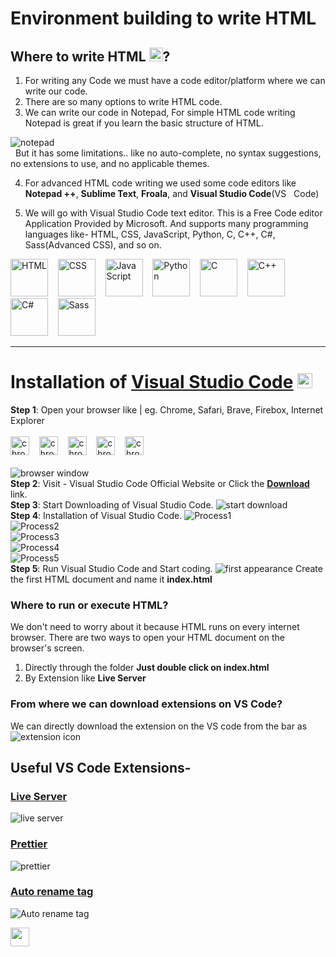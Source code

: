 # Environment building to write HTML
## Where to write HTML <img src="https://github.com/Ninja-Vikash/Assets/blob/main/Asset%20Icon/htmlLogo.png" height="22px"/>?

1. For writing any Code we must have a code editor/platform where we can write our code.<br>
2. There are so many options to write HTML code.<br>
3. We can write our code in Notepad, For simple HTML code writing Notepad is great if you learn the basic structure of HTML.

![notepad](https://github.com/Ninja-Vikash/Assets/blob/main/HTML%20Assets/notepad-view.png) <br>
&nbsp; But it has some limitations.. like no auto-complete, no syntax suggestions, no extensions to use, and no applicable themes.<br>

4. For advanced HTML code writing we used some code editors like **Notepad ++**, **Sublime Text**, **Froala**, and **Visual Studio Code**(VS &nbsp; Code)<br>

5. We will go with Visual Studio Code text editor. This is a Free Code editor Application Provided by Microsoft. And supports many programming languages like-  HTML, CSS, JavaScript, Python, C, C++, C#, Sass(Advanced CSS), and so on.
<p>
 <img alt="HTML" src="https://github.com/Ninja-Vikash/Assets/blob/main/Asset%20Icon/htmlLogo.png" height="60px"/> &nbsp;&nbsp;
 <img alt="CSS" src="https://github.com/Ninja-Vikash/Assets/blob/main/Asset%20Icon/cssLogo.png" height="60px"/> &nbsp;&nbsp;
 <img alt="JavaScript" src="https://github.com/Ninja-Vikash/Assets/blob/main/Asset%20Icon/jsLogo.png" height="60px"/> &nbsp;&nbsp;
 <img alt="Python" src="https://github.com/Ninja-Vikash/Assets/blob/main/Asset%20Icon/pythonLogo.png" height="60px"/> &nbsp;&nbsp;
 <img alt="C" src="https://github.com/Ninja-Vikash/Assets/blob/main/Asset%20Icon/cLogo.png" height="60px"/> &nbsp;&nbsp;
 <img alt="C++" src="https://github.com/Ninja-Vikash/Assets/blob/main/Asset%20Icon/cppLogo.png" height="60px"/> &nbsp;&nbsp;
 <img alt="C#" src="https://github.com/Ninja-Vikash/Assets/blob/main/Asset%20Icon/c%23Logo.png" height="60px"/> &nbsp;&nbsp;
 <img alt="Sass" src="https://github.com/Ninja-Vikash/Assets/blob/main/Asset%20Icon/sassLogo.png" height="60px"/>
</p>

<hr>

# Installation of <a href="https://code.visualstudio.com/" >Visual Studio Code</a> <img src="https://github.com/Ninja-Vikash/Assets/blob/main/Asset%20Icon/vs%20code.png" height="24px"/><br>
**Step 1**: Open your browser like | eg. Chrome, Safari, Brave, Firebox, Internet Explorer <br><br>
<img alt="chrome" src="https://github.com/Ninja-Vikash/Assets/blob/main/Asset%20Icon/chrome.png" width="30px"/> &nbsp;&nbsp;
<img alt="chrome" src="https://github.com/Ninja-Vikash/Assets/blob/main/Asset%20Icon/safari.png" width="30px"/> &nbsp;&nbsp;
<img alt="chrome" src="https://github.com/Ninja-Vikash/Assets/blob/main/Asset%20Icon/brave.png" width="30px"/> &nbsp;&nbsp;
<img alt="chrome" src="https://github.com/Ninja-Vikash/Assets/blob/main/Asset%20Icon/firefox.png" width="30px"/> &nbsp;&nbsp;
<img alt="chrome" src="https://github.com/Ninja-Vikash/Assets/blob/main/Asset%20Icon/edge.png" width="30px"/>
<br> <br>
![browser window](https://github.com/Ninja-Vikash/Assets/blob/main/HTML%20Assets/browser%20window.png) <br>
**Step 2**: Visit - Visual Studio Code Official Website or Click the <a href="https://code.visualstudio.com/" >**Download**</a> link.<br>
**Step 3**: Start Downloading of Visual Studio Code.
![start download](https://github.com/Ninja-Vikash/Assets/blob/main/HTML%20Assets/Setup.png) <br>
**Step 4**: Installation of Visual Studio Code.
![Process1](https://github.com/Ninja-Vikash/Assets/blob/main/HTML%20Assets/Installing-option.png) <br>
![Process2](https://github.com/Ninja-Vikash/Assets/blob/main/HTML%20Assets/Installing-option1.png) <br>
![Process3](https://github.com/Ninja-Vikash/Assets/blob/main/HTML%20Assets/Installing-option2.png) <br>
![Process4](https://github.com/Ninja-Vikash/Assets/blob/main/HTML%20Assets/Installing-option3.png) <br>
![Process5](https://github.com/Ninja-Vikash/Assets/blob/main/HTML%20Assets/Installing-option4.png) <br>
**Step 5**: Run Visual Studio Code and Start coding.
![first appearance](https://github.com/Ninja-Vikash/Assets/blob/main/HTML%20Assets/first%20apperance.png)
Create the first HTML document and name it **index.html**

### Where to run or execute HTML?
We don't need to worry about it because HTML runs on every internet browser.
There are two ways to open your HTML document on the browser's screen. <br>
 1. Directly through the folder  **Just double click on index.html**
 2. By Extension like **Live Server**

### From where we can download extensions on VS Code?
We can directly download the extension on the VS code from the bar as
![extension icon](https://github.com/Ninja-Vikash/Assets/blob/main/HTML%20Assets/Extension%20Icon.png)

## Useful VS Code Extensions-

### <a href="https://marketplace.visualstudio.com/items?itemName=ritwickdey.LiveServer">Live Server</a> 
![live server](https://github.com/Ninja-Vikash/Assets/blob/main/HTML%20Assets/live%20server.png)
### <a href="https://prettier.io/docs/en/editors.html">Prettier</a>
![prettier](https://github.com/Ninja-Vikash/Assets/blob/main/HTML%20Assets/prettier.png)
### <a href="https://marketplace.visualstudio.com/items?itemName=formulahendry.auto-rename-tag">Auto rename tag</a>
![Auto rename tag](https://github.com/Ninja-Vikash/Assets/blob/main/HTML%20Assets/auto%20rename%20tag.png)


<p>
  <a href="https://github.com/Ninja-Vikash/HTML/tree/main/CHAPTER%201%20-%20HTML%20Introduction">
   <img src="https://github.com/Ninja-Vikash/Assets/blob/main/HTML%20Assets/next-removebg-preview.png" height="30px"/>
  </a>
</p>
